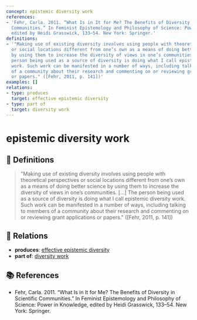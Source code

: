 ```yaml
---
concept: epistemic diversity work
references:
- 'Fehr, Carla. 2011. “What Is in It for Me? The Benefits of Diversity in Scientific
  Communities.” In Feminist Epistemology and Philosophy of Science: Power in Knowledge,
  edited by Heidi Grasswick, 133–54. New York: Springer.'
definitions:
- '"Making use of existing diversity involves using people with theoretical perspectives
  or social locations different from one’s own as a means of doing better science
  by using them to increase the diversity of views in one’s communities. [...] The
  person being used as a source of diversity is doing what I call epistemic diversity
  work. Such work can be manifested in a number of ways, including talking to members
  of a community about their research and commenting on or reviewing grant applications
  or papers." ([Fehr, 2011, p. 141])'
examples: []
relations:
- type: produces
  target: effective epistemic diversity
- type: part of
  target: diversity work
---
```


# epistemic diversity work

## 📖 Definitions

> "Making use of existing diversity involves using people with theoretical perspectives or social locations different from one’s own as a means of doing better science by using them to increase the diversity of views in one’s communities. [...] The person being used as a source of diversity is doing what I call epistemic diversity work. Such work can be manifested in a number of ways, including talking to members of a community about their research and commenting on or reviewing grant applications or papers." ([Fehr, 2011, p. 141])

## 🔗 Relations

- **produces**: [effective epistemic diversity](./effective-epistemic-diversity.md)
- **part of**: [diversity work](./diversity-work.md)

## 📚 References

- Fehr, Carla. 2011. “What Is in It for Me? The Benefits of Diversity in Scientific Communities.” In Feminist Epistemology and Philosophy of Science: Power in Knowledge, edited by Heidi Grasswick, 133–54. New York: Springer.
